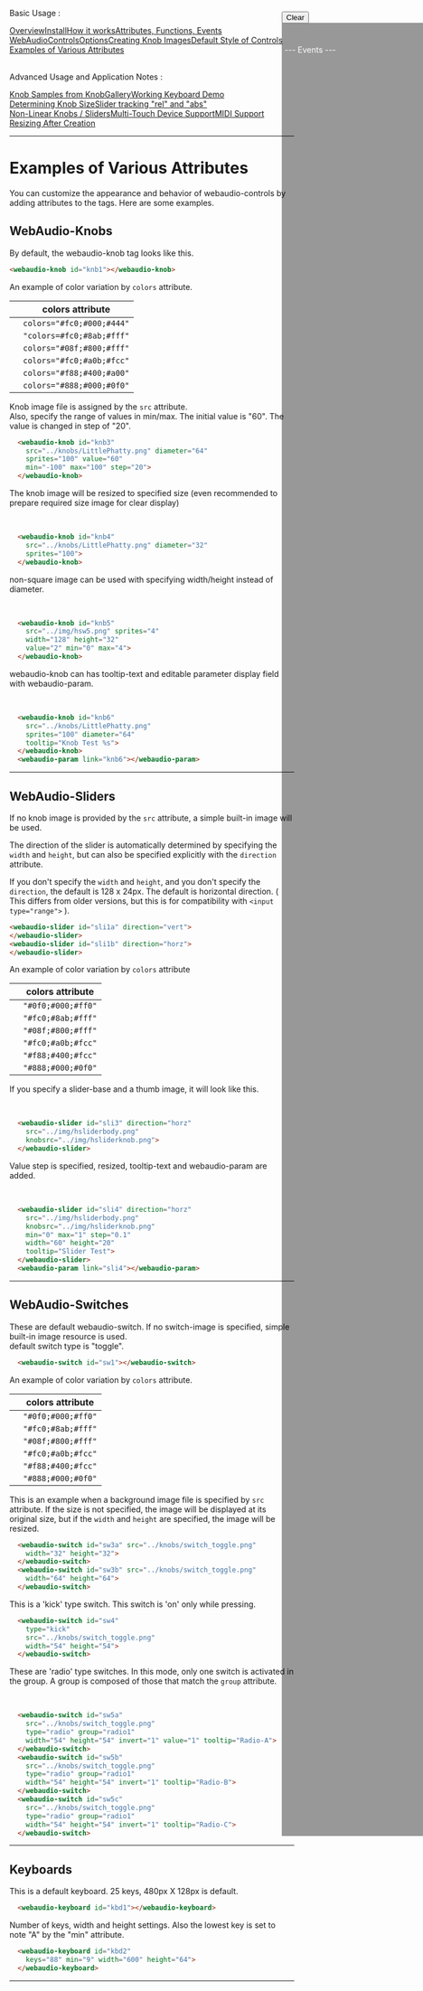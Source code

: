 <link rel="stylesheet" href="./docstyle.css">

<script>
  WebAudioControlsOptions={

  };
</script>

<script src="../webaudio-controls.js"></script>

Basic Usage :
<div style="display:flex;width:100%;flex-wrap:wrap">
<div class="item"><a href="./index.html">Overview</a></div>
<div class="item"><a href="./install.html">Install</a></div>
<div class="item"><a href="./components.html">How it works</a></div>
<div class="item"><a href="./specs.html">Attributes, Functions, Events</a></div>
<div class="item"><a href="./options.html">WebAudioControlsOptions</a></div>
<div class="item"><a href="./knobimage.html">Creating Knob Images</a></div>
<div class="item"><a href="./defstyle.html">Default Style of Controls</a></div>
<div class="item cur"><a href="./example.html">Examples of Various Attributes</a></div>
</div>
<br/>

Advanced Usage and Application Notes :
<div style="display:flex;width:100%;flex-wrap:wrap">
<div class="item"><a href="./knobsamples.html">Knob Samples from KnobGallery</a></div>
<div class="item"><a href="./keyboard.html">Working Keyboard Demo</a></div>
<div class="item"><a href="./knobsize.html">Determining Knob Size</a></div>
<div class="item"><a href="./tracking.html">Slider tracking "rel" and "abs"</a></div>
<div class="item"><a href="./nonlinear.html">Non-Linear Knobs / Sliders</a></div>
<div class="item"><a href="./multifader.html">Multi-Touch Device Support</a></div>
<div class="item"><a href="./midisupport.html">MIDI Support</a></div>
<div class="item"><a href="./resizetest.html">Resizing After Creation</a></div>
</div>

---

<div id="side" style="position:fixed;right:0%;top:90px;height:80%">
  <div id="consframe" style="color:#fff;width:240px;height:100%;background:rgba(0,0,0,0.4);overflow:scroll;margin:0;padding:5px">
    <div id="cons"><br/><br/>--- Events ---<br/></div>
  </div>
  <button onclick="Clear()" style="position:absolute;left:0;top:-20px">Clear</button>
</div>


# Examples of Various Attributes

You can customize the appearance and behavior of webaudio-controls by adding attributes to the tags. Here are some examples.  
  


## WebAudio-Knobs

By default, the webaudio-knob tag looks like this.

<webaudio-knob id="knb1"></webaudio-knob>

```html
<webaudio-knob id="knb1"></webaudio-knob>
```

An example of color variation by `colors` attribute.

|    | colors attribute
|----|------------------------
|<webaudio-knob id="knb2a" colors="#fc0;#000;#444"></webaudio-knob>|`colors="#fc0;#000;#444"`
|<webaudio-knob id="knb2b" colors="#fc0;#8ab;#fff"></webaudio-knob>|`"colors=#fc0;#8ab;#fff"`
|<webaudio-knob id="knb2c" colors="#08f;#800;#fff"></webaudio-knob>|`colors="#08f;#800;#fff"`
|<webaudio-knob id="knb2d" colors="#fc0;#a0b;#fcc"></webaudio-knob>|`colors="#fc0;#a0b;#fcc"`
|<webaudio-knob id="knb2e" colors="#f88;#400;#a00"></webaudio-knob>|`colors="#f88;#400;#a00"`
|<webaudio-knob id="knb2f" colors="#888;#000;#0f0"></webaudio-knob>|`colors="#888;#000;#0f0"`

Knob image file is assigned by the `src` attribute.  
Also, specify the range of values in min/max. The initial value is "60". The value is changed in step of "20".  

<webaudio-knob id="knob3" src="../knobs/LittlePhatty.png"
 sprites="100" value="60" min="-100" max="100" step="20" diameter="64" valuetip="1"></webaudio-knob>

```html
  <webaudio-knob id="knb3"
    src="../knobs/LittlePhatty.png" diameter="64"
    sprites="100" value="60"
    min="-100" max="100" step="20">
  </webaudio-knob>
```

The knob image will be resized to specified size (even recommended to prepare required size image for clear display)  

<webaudio-knob id="knb4" src="../knobs/LittlePhatty.png" sprites="100" diameter="32"></webaudio-knob><br/>

```html
  <webaudio-knob id="knb4"
    src="../knobs/LittlePhatty.png" diameter="32"
    sprites="100">
  </webaudio-knob>
```

non-square image can be used with specifying width/height instead of diameter.  

<webaudio-knob id="knb5" src="../img/hsw5.png" sprites="4" value="2" min="0" max="4" width="128" height="32"></webaudio-knob><br/>

```html
  <webaudio-knob id="knb5" 
    src="../img/hsw5.png" sprites="4" 
    width="128" height="32"
    value="2" min="0" max="4">
  </webaudio-knob>
```

webaudio-knob can has tooltip-text and editable parameter display field with webaudio-param.  

<webaudio-knob id="knb6" src="../knobs/LittlePhatty.png" sprites="100" diameter="64" valuetip="0" tooltip="Knob Test : %s"></webaudio-knob>
<webaudio-param link="knb6"></webaudio-param><br/>

```html
  <webaudio-knob id="knb6"
    src="../knobs/LittlePhatty.png"
    sprites="100" diameter="64"
    tooltip="Knob Test %s">
  </webaudio-knob>
  <webaudio-param link="knb6"></webaudio-param>
```

---

## WebAudio-Sliders

If no knob image is provided by the `src` attribute, a simple built-in image will be used. 

The direction of the slider is automatically determined by specifying the `width` and `height`, but can also be specified explicitly with the `direction` attribute.  

If you don't specify the `width` and `height`, and you don't specify the `direction`, the default is 128 x 24px. The default is horizontal direction. ( This differs from older versions, but this is for compatibility with `<input type="range">` ).

<webaudio-slider id="sli1a" direction="vert"></webaudio-slider>
<webaudio-slider id="sli1b" direction="horz"></webaudio-slider>

```html
<webaudio-slider id="sli1a" direction="vert">
</webaudio-slider>
<webaudio-slider id="sli1b" direction="horz">
</webaudio-slider>
```

An example of color variation by `colors` attribute

|    | colors attribute
|----|----
|<webaudio-slider id="sli2a" colors="#0f0;#000;#ff0" width="200" height="30"></webaudio-slider>|`"#0f0;#000;#ff0"`
|<webaudio-slider id="sli2b" colors="#fc0;#8ab;#fff" width="200" height="30"></webaudio-slider>|`"#fc0;#8ab;#fff"`
|<webaudio-slider id="sli2c" colors="#08f;#800;#fff" width="300" height="30"></webaudio-slider>|`"#08f;#800;#fff"`
|<webaudio-slider id="sli2d" colors="#fc0;#a0b;#fcc" width="300" height="30"></webaudio-slider>|`"#fc0;#a0b;#fcc"`
|<webaudio-slider id="sli2e" colors="#f88;#400;#fcc" width="300" height="30"></webaudio-slider>|`"#f88;#400;#fcc"`
|<webaudio-slider id="sli2f" colors="#888;#000;#0f0" width="300" height="30"></webaudio-slider>|`"#888;#000;#0f0"`

If you specify a slider-base and a thumb image, it will look like this.

<webaudio-slider id="sli3" direction="horz" src="../img/hsliderbody.png" knobsrc="../img/hsliderknob.png"></webaudio-slider><br/>

```html
  <webaudio-slider id="sli3" direction="horz"
    src="../img/hsliderbody.png"
    knobsrc="../img/hsliderknob.png">
  </webaudio-slider>
```

Value step is specified, resized, tooltip-text and webaudio-param are added.  

<webaudio-slider id="sli4" direction="horz" src="../img/hsliderbody.png" knobsrc="../img/hsliderknob.png" min="0" max="1" step="0.1" width="60" height="20" valuetip="0" tooltip="Slider Test"></webaudio-slider>
<webaudio-param link="sli4"></webaudio-param><br/>

```html
  <webaudio-slider id="sli4" direction="horz"
    src="../img/hsliderbody.png"
    knobsrc="../img/hsliderknob.png"
    min="0" max="1" step="0.1"
    width="60" height="20"
    tooltip="Slider Test">
  </webaudio-slider>
  <webaudio-param link="sli4"></webaudio-param>
```

---

## WebAudio-Switches

These are default webaudio-switch. If no switch-image is specified, simple built-in image resource is used.  
default switch type is "toggle".  

<webaudio-switch id="sw1"></webaudio-switch>

```html
  <webaudio-switch id="sw1"></webaudio-switch>
```

An example of color variation by `colors` attribute.

|    | colors attribute
|----|----
|<webaudio-switch id="sw2a" colors="#0f0;#000;#ff0" width="50" height="50"></webaudio-switch>|`"#0f0;#000;#ff0"`
|<webaudio-switch id="sw2b" colors="#fc0;#8ab;#fff" width="50" height="50"></webaudio-switch>|`"#fc0;#8ab;#fff"`
|<webaudio-switch id="sw2c" colors="#08f;#800;#fff" width="50" height="50"></webaudio-switch>|`"#08f;#800;#fff"`
|<webaudio-switch id="sw2d" colors="#fc0;#a0b;#fcc" width="50" height="50"></webaudio-switch>|`"#fc0;#a0b;#fcc"`
|<webaudio-switch id="sw2e" colors="#f88;#400;#fcc" width="50" height="50"></webaudio-switch>|`"#f88;#400;#fcc"`
|<webaudio-switch id="sw2f" colors="#888;#000;#0f0" width="50" height="50"></webaudio-switch>|`"#888;#000;#0f0"`


This is an example when a background image file is specified by `src` attribute. If the size is not specified, the image will be displayed at its original size, but if the `width` and `height` are specified, the image will be resized.

<webaudio-switch id="sw3a" src="../knobs/switch_toggle.png" width="32" height="32"></webaudio-switch>
<webaudio-switch id="sw3b" src="../knobs/switch_toggle.png" width="64" height="64"></webaudio-switch>  

```html
  <webaudio-switch id="sw3a" src="../knobs/switch_toggle.png"
    width="32" height="32">
  </webaudio-switch>
  <webaudio-switch id="sw3b" src="../knobs/switch_toggle.png"
    width="64" height="64">
  </webaudio-switch>
```

This is a 'kick' type switch. This switch is 'on' only while pressing.  

<webaudio-switch id="sw4" src="../knobs/switch_toggle.png" type="kick" width="54" height="54"></webaudio-switch>  

```html
  <webaudio-switch id="sw4"
    type="kick" 
    src="../knobs/switch_toggle.png"
    width="54" height="54">
  </webaudio-switch>
```

These are 'radio' type switches. In this mode, only one switch is activated in the group. A group is composed of those that match the `group` attribute.  

<webaudio-switch id="sw5a" src="../knobs/switch_toggle.png" type="radio" group="radio1" width="54" height="54" invert="1" value="1" tooltip="Radio-A"></webaudio-switch>
<webaudio-switch id="sw5b" src="../knobs/switch_toggle.png" type="radio" group="radio1" width="54" height="54" invert="1" tooltip="Radio-B"></webaudio-switch>
<webaudio-switch id="sw5c" src="../knobs/switch_toggle.png" type="radio" group="radio1" width="54" height="54" invert="1" tooltip="Radio-C"></webaudio-switch><br/>

```html
  <webaudio-switch id="sw5a"
    src="../knobs/switch_toggle.png"
    type="radio" group="radio1"
    width="54" height="54" invert="1" value="1" tooltip="Radio-A">
  </webaudio-switch>
  <webaudio-switch id="sw5b"
    src="../knobs/switch_toggle.png"
    type="radio" group="radio1"
    width="54" height="54" invert="1" tooltip="Radio-B">
  </webaudio-switch>
  <webaudio-switch id="sw5c"
    src="../knobs/switch_toggle.png"
    type="radio" group="radio1"
    width="54" height="54" invert="1" tooltip="Radio-C">
  </webaudio-switch>
```

---

## Keyboards

This is a default keyboard. 25 keys, 480px X 128px is default.  

<webaudio-keyboard id="kbd1"></webaudio-keyboard>

```html
  <webaudio-keyboard id="kbd1"></webaudio-keyboard>
```

Number of keys, width and height settings. Also the lowest key is set to note "A" by the "min" attribute.  

<webaudio-keyboard id="kbd2" keys="88" min="9" width="600" height="64"></webaudio-keyboard>

```html
  <webaudio-keyboard id="kbd2"
    keys="88" min="9" width="600" height="64">
  </webaudio-keyboard>
```

---

<script type="text/javascript">
function Init() {
  var knobs = document.getElementsByTagName('webaudio-knob');
  for(var i = 0; i < knobs.length; ++i){
    knobs[i].addEventListener('input', AddLogValue);
    knobs[i].addEventListener('change', AddLogValue);
    knobs[i].addEventListener('click', AddLogValue);
  }
  var sliders = document.getElementsByTagName('webaudio-slider');
  for(var i = 0; i < sliders.length; ++i){
    sliders[i].addEventListener('input', AddLogValue);
    sliders[i].addEventListener('change', AddLogValue);
    knobs[i].addEventListener('click', AddLogValue);
  }
  var switches = document.getElementsByTagName('webaudio-switch');
  for(var i = 0; i < switches.length; ++i){
    switches[i].addEventListener('input', AddLogValue);
    switches[i].addEventListener('change', AddLogValue);
    switches[i].addEventListener('click', AddLogValue);
  }
  var kbds = document.getElementsByTagName('webaudio-keyboard');
  for(var i = 0; i < kbds.length; ++i){
    kbds[i].addEventListener('input', AddLogKbd);
    kbds[i].addEventListener('change', AddLogKbd);
    kbds[i].addEventListener('click', AddLogKbd);
  }
  window.addEventListener('scroll',Scroll);
}
function AddLogValue(e) {
  var str = `"${e.type}": ${e.target.id}.value = ${e.target.value}`;
  var con = document.getElementById("cons");
  var conframe = document.getElementById("consframe");
  con.innerHTML += (str+"<br/>");
  conframe.scrollTop = con.scrollHeight;
}
function AddLogKbd(e) {
  var str;
  switch(e.type){
  case "change":
    str = `"${e.type}": ${e.target.id} ev.note = [${e.note}]`;
    break;
  default:
    str = `"${e.type}": ${e.target.id}`;
    break;
  }
  var con = document.getElementById("cons");
  var conframe = document.getElementById("consframe");
  con.innerHTML += (str+"<br/>");
  conframe.scrollTop = con.scrollHeight;
}
function LogClick(e) {
  var str="click:"+e.target.id;
  document.getElementById("cons").innerHTML += (str+"<br/>");
  console.log(str);
}
function Scroll() {
  document.getElementById("consframe").style.top=window.scrollY+"px";
}
function Clear() {
  document.getElementById("cons").innerHTML="--- Events ---<br/>";
}
window.onload=Init;
</script>

